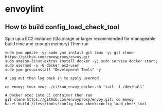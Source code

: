 # envoylint

## How to build config_load_check_tool
Spin up a EC2 instance (t3a.xlarge or larger recommended for manageable build time and enough memory)
Then run
```
sudo yum update -y; sudo yum install git tmux -y; git clone https://github.com/envoyproxy/envoy.git
sudo amazon-linux-extras install docker -y; sudo service docker start; sudo usermod -a -G docker ec2-user
sudo yum groupinstall "Development Tools" -y

# Log out then log back in to apply usermod

cd envoy; tmux new; ./ci/run_envoy_docker.sh 'tail -f /dev/null'

# Docker exec into CI container then run
git clone https://github.com/envoyproxy/envoy.git; cd envoy
bazel build //test/tools/config_load_check:config_load_check_tool
```
